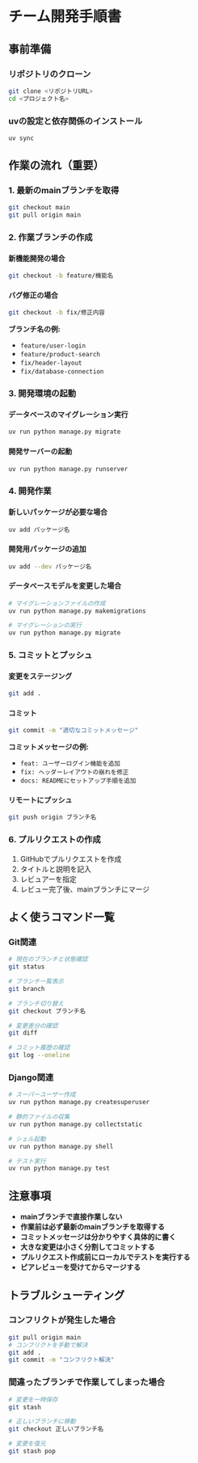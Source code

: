 # チーム開発手順書

## 事前準備

### リポジトリのクローン
```bash
git clone <リポジトリURL>
cd <プロジェクト名>
```

### uvの設定と依存関係のインストール
```bash
uv sync
```

## 作業の流れ（重要）

### 1. 最新のmainブランチを取得
```bash
git checkout main
git pull origin main
```

### 2. 作業ブランチの作成

#### 新機能開発の場合
```bash
git checkout -b feature/機能名
```

#### バグ修正の場合  
```bash
git checkout -b fix/修正内容
```

**ブランチ名の例:**
- `feature/user-login`
- `feature/product-search`
- `fix/header-layout`
- `fix/database-connection`

### 3. 開発環境の起動

#### データベースのマイグレーション実行
```bash
uv run python manage.py migrate
```

#### 開発サーバーの起動
```bash
uv run python manage.py runserver
```

### 4. 開発作業

#### 新しいパッケージが必要な場合
```bash
uv add パッケージ名
```

#### 開発用パッケージの追加
```bash
uv add --dev パッケージ名
```

#### データベースモデルを変更した場合
```bash
# マイグレーションファイルの作成
uv run python manage.py makemigrations

# マイグレーションの実行
uv run python manage.py migrate
```

### 5. コミットとプッシュ

#### 変更をステージング
```bash
git add .
```

#### コミット
```bash
git commit -m "適切なコミットメッセージ"
```

**コミットメッセージの例:**
- `feat: ユーザーログイン機能を追加`
- `fix: ヘッダーレイアウトの崩れを修正`
- `docs: READMEにセットアップ手順を追加`

#### リモートにプッシュ
```bash
git push origin ブランチ名
```

### 6. プルリクエストの作成

1. GitHubでプルリクエストを作成
2. タイトルと説明を記入
3. レビュアーを指定
4. レビュー完了後、mainブランチにマージ

## よく使うコマンド一覧

### Git関連
```bash
# 現在のブランチと状態確認
git status

# ブランチ一覧表示
git branch

# ブランチ切り替え
git checkout ブランチ名

# 変更差分の確認
git diff

# コミット履歴の確認
git log --oneline
```

### Django関連
```bash
# スーパーユーザー作成
uv run python manage.py createsuperuser

# 静的ファイルの収集
uv run python manage.py collectstatic

# シェル起動
uv run python manage.py shell

# テスト実行
uv run python manage.py test
```

## 注意事項

- **mainブランチで直接作業しない**
- **作業前は必ず最新のmainブランチを取得する**
- **コミットメッセージは分かりやすく具体的に書く**
- **大きな変更は小さく分割してコミットする**
- **プルリクエスト作成前にローカルでテストを実行する**
- **ピアレビューを受けてからマージする**

## トラブルシューティング

### コンフリクトが発生した場合
```bash
git pull origin main
# コンフリクトを手動で解決
git add .
git commit -m "コンフリクト解決"
```

### 間違ったブランチで作業してしまった場合
```bash
# 変更を一時保存
git stash

# 正しいブランチに移動
git checkout 正しいブランチ名

# 変更を復元
git stash pop
```